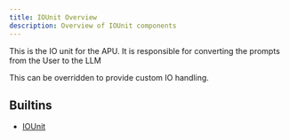 ```yaml
---
title: IOUnit Overview
description: Overview of IOUnit components
---
```


This is the IO unit for the APU. It is responsible for converting the prompts from the User to the LLM

This can be overridden to provide custom IO handling.

## Builtins
* [IOUnit](/docs/components/iounit/iounit/)